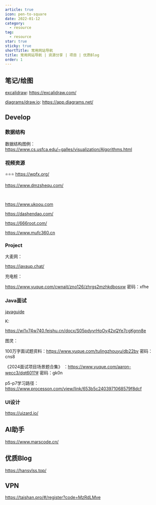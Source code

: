 ```yaml
---
article: true
icon: pen-to-square
date: 2022-01-12
category:
  - resource
tag:
  - resource
star: true
sticky: true
shortTitle: 常用网站导航
title: 常用网站导航 | 资源分享 | 项目 | 优质Blog
order: 1
---
```



## 笔记/绘图

[excalidraw](https://github.com/excalidraw/excalidraw): https://excalidraw.com/

[diagrams/draw.io](https://www.diagrams.net): https://app.diagrams.net/



## Develop

### 数据结构

数据结构图例：https://www.cs.usfca.edu/~galles/visualization/Algorithms.html


### 视频资源

⭐⭐⭐ https://wpfx.org/

https://www.dmzshequ.com/

<br/>

https://www.ukoou.com

https://dashendao.com/


https://666root.com/

https://www.mufc360.cn




### Project


大麦网：

https://javaup.chat/


充电桩：

https://www.yuque.com/cwnait/zno126/zhrgs2mzhkdbosxw 密码：xfhe






### Java面试

[javaguide](https://javaguide.cn/home.html)

K:

https://wi1v74w740.feishu.cn/docx/S05pdyvrHoOy42xQYe7cgKgnn8e


图灵：

100万字面试题资料：https://www.yuque.com/tulingzhouyu/db22bv    密码：cns8

《2024面试项目场景题合集》 ：https://www.yuque.com/aaron-wecc3/dqt601?# 密码：gk0n

p5-p7学习路径：https://www.processon.com/view/link/653b5c2403971068579f8dcf



### UI设计

https://uizard.io/








## AI助手

https://www.marscode.cn/





## 优质Blog

https://hansvlss.top/






## VPN


https://taishan.pro/#/register?code=MzRdLMve